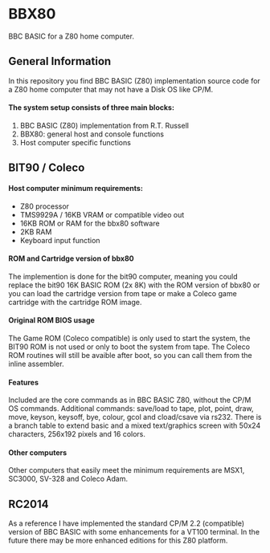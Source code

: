 ﻿# BBX80
BBC BASIC for a Z80 home computer.

## General Information

In this repository you find BBC BASIC (Z80) implementation source code for a Z80 home computer that may not have a Disk OS like CP/M.

#### The system setup consists of three main blocks:
1. BBC BASIC (Z80) implementation from R.T. Russell
2. BBX80: general host and console functions
3. Host computer specific functions

## BIT90 / Coleco
  
#### Host computer minimum requirements:
* Z80 processor
* TMS9929A / 16KB VRAM or compatible video out
* 16KB ROM or RAM for the bbx80 software
* 2KB RAM
* Keyboard input function

#### ROM and Cartridge version of bbx80
The implemention is done for the bit90 computer, meaning you could replace the bit90 16K BASIC ROM (2x 8K) with the ROM version of bbx80 or you can load the cartridge version from tape or make a Coleco game cartridge with the cartridge ROM image. 
#### Original ROM BIOS usage
The Game ROM (Coleco compatible) is only used to start the system, the BIT90 ROM is not used or only to boot the system from tape. The Coleco ROM routines will still be avaible after boot, so you can call them from the inline assembler.
#### Features
Included are the core commands as in BBC BASIC Z80, without the CP/M OS commands. Additional commands: save/load to tape, plot, point, draw, move, keyson, keysoff, bye, colour, gcol and cload/csave via rs232. There is a branch table to extend basic and a mixed text/graphics screen with 50x24 characters, 256x192 pixels and 16 colors.   
#### Other computers
Other computers that easily meet the minimum requirements are MSX1, SC3000, SV-328 and Coleco Adam.

## RC2014
As a reference I have implemented the standard CP/M 2.2 (compatible) version of BBC BASIC with some enhancements for a VT100 terminal. 
In the future there may be more enhanced editions for this Z80 platform.
